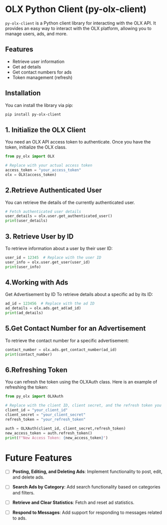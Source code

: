 # OLX Python Client (py-olx-client)

`py-olx-client` is a Python client library for interacting with the OLX API. It provides an easy way to interact with the OLX platform, allowing you to manage users, ads, and more.

## Features

- Retrieve user information
- Get ad details
- Get contact numbers for ads
- Token management (refresh)

## Installation

You can install the library via pip:

```bash
pip install py-olx-client
``` 
## 1. Initialize the OLX Client
You need an OLX API access token to authenticate. Once you have the token, initialize the OLX class.
```python
from py_olx import OLX

# Replace with your actual access token
access_token = "your_access_token"
olx = OLX(access_token)
```
## 2.Retrieve Authenticated User
You can retrieve the details of the currently authenticated user.
```python
# Fetch authenticated user details
user_details = olx.user.get_authenticated_user()
print(user_details)
```
## 3. Retrieve User by ID
To retrieve information about a user by their user ID:
```python
user_id = 12345  # Replace with the user ID
user_info = olx.user.get_user(user_id)
print(user_info)
```

## 4.Working with Ads
Get Advertisement by ID
To retrieve details about a specific ad by its ID:

```python
ad_id = 123456  # Replace with the ad ID
ad_details = olx.ads.get_ad(ad_id)
print(ad_details)
```

## 5.Get Contact Number for an Advertisement
To retrieve the contact number for a specific advertisement:

```python
contact_number = olx.ads.get_contact_number(ad_id)
print(contact_number)
```

## 6.Refreshing Token
You can refresh the token using the OLXAuth class. Here is an example of refreshing the token:

```python
from py_olx import OLXAuth

# Replace with the client ID, client secret, and the refresh token you got during initial auth
client_id = "your_client_id"
client_secret = "your_client_secret"
refresh_token = "your_refresh_token"

auth = OLXAuth(client_id, client_secret,refresh_token)
new_access_token = auth.refresh_token()
print(f"New Access Token: {new_access_token}")
```

# Future Features

- [ ] **Posting, Editing, and Deleting Ads**: Implement functionality to post, edit, and delete ads.
- [ ] **Search Ads by Category**: Add search functionality based on categories and filters.
- [ ] **Retrieve and Clear Statistics**: Fetch and reset ad statistics.
- [ ] **Respond to Messages**: Add support for responding to messages related to ads.



